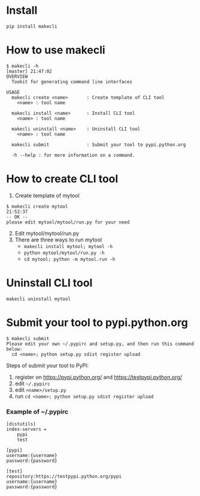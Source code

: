 # Install
`pip install makecli`

# How to use makecli
```
$ makecli -h                                                                                                     [master] 21:47:02
OVERVIEW
  Tookit for generating command line interfaces

USAGE
  makecli create <name>       : Create template of CLI tool
    <name> : tool name

  makecli install <name>      : Install CLI tool
    <name> : tool name

  makecli uninstall <name>    : Uninstall CLI tool
    <name> : tool name

  makecli submit              : Submit your tool to pypi.python.org

  -h --help : for more information on a command.

```

# How to create CLI tool
1. Create template of mytool
```
$ makecli create mytool                                                                                                           21:52:37
-- OK --
please edit mytool/mytool/run.py for your need

```

2. Edit mytool/mytool/run.py
3. There are three ways to run mytool
    * `makecli install mytool; mytool -h`
    * `python mytool/mytool/run.py -h`
    * `cd mytool; python -m mytool.run -h`

# Uninstall CLI tool
`makecli uninstall mytool`

# Submit your tool to pypi.python.org  

```
$ makecli submit
Please edit your own ~/.pypirc and setup.py, and then run this command below:
  cd <name>; python setup.py sdist register upload
```

Steps of submit your tool to PyPI:
 1. register on https://pypi.python.org/ and https://testpypi.python.org/
 2. edit `~/.pypirc`
 3. edit `<name>/setup.py`
 4. run `cd <name>; python setup.py sdist register upload`

### Example of ~/.pypirc
```
[distutils]
index-servers =
    pypi
    test

[pypi]
username:{username}
password:{password}

[test]
repository:https://testpypi.python.org/pypi
username:{username}
password:{password}
```
